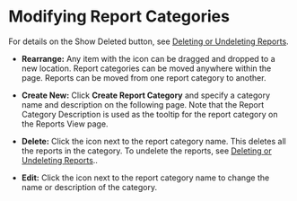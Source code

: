 [title]: # (Modifying Report Categories)
[tags]: # (Modifying Report Categories)
[priority]: # (40)

# Modifying Report Categories

For details on the Show Deleted button, see [Deleting or Undeleting Reports](#Deleting-or-Undeleting-Reports).

- **Rearrange:** Any item with the icon can be dragged and dropped to a new location. Report categories can be moved anywhere within the page. Reports can be moved from one report category to another.

- **Create New:** Click **Create Report Category** and specify a category name and description on the following page. Note that the Report Category Description is used as the tooltip for the report category on the Reports View page.

- **Delete:** Click the icon next to the report category name. This deletes all the reports in the category. To undelete the reports, see [Deleting or Undeleting Reports](#Deleting-or-Undeleting-Reports)..

- **Edit:** Click the icon next to the report category name to change the name or description of the category.
